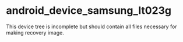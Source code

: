 android_device_samsung_lt023g
===============================

This device tree is incomplete but should contain all files necessary for making recovery image.
